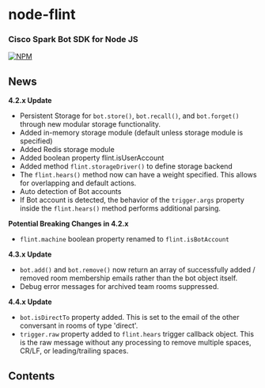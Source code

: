 # node-flint

### Cisco Spark Bot SDK for Node JS

[![NPM](https://nodei.co/npm/node-flint.png?downloads=true&downloadRank=true&stars=true)](https://nodei.co/npm/node-flint/)

## News

**4.2.x Update**

* Persistent Storage for `bot.store()`, `bot.recall()`, and `bot.forget()`
  through new modular storage functionality.
* Added in-memory storage module (default unless storage module is specified)
* Added Redis storage module
* Added boolean property flint.isUserAccount
* Added method `flint.storageDriver()` to define storage backend
* The `flint.hears()` method now can have a weight specified. This allows for
  overlapping and default actions.
* Auto detection of Bot accounts
* If Bot account is detected, the behavior of the `trigger.args` property inside
  the `flint.hears()` method performs additional parsing.

**Potential Breaking Changes in 4.2.x**

* `flint.machine` boolean property renamed to `flint.isBotAccount`

**4.3.x Update**

* `bot.add()` and `bot.remove()` now return an array of successfully
added / removed room membership emails rather than the bot object itself.
* Debug error messages for archived team rooms suppressed.

**4.4.x Update**

* `bot.isDirectTo` property added. This is set to the email of the other conversant in rooms of type 'direct'.
* `trigger.raw` property added to `flint.hears` trigger callback object. This is the raw message without any processing to remove multiple spaces, CR/LF, or leading/trailing spaces.

## Contents

<!-- START doctoc -->
<!-- END doctoc -->
